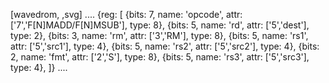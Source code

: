 [wavedrom, ,svg]
....
{reg: [
{bits: 7, name: 'opcode', attr: ['7','F[N]MADD/F[N]MSUB'],    type: 8},
{bits: 5, name: 'rd',     attr: ['5','dest'],     type: 2},
{bits: 3, name: 'rm',     attr: ['3','RM'],       type: 8},
{bits: 5, name: 'rs1',    attr: ['5','src1'],     type: 4},
{bits: 5, name: 'rs2',    attr: ['5','src2'],     type: 4},
{bits: 2, name: 'fmt',    attr: ['2','S'],        type: 8},
{bits: 5, name: 'rs3', attr: ['5','src3'], type: 4},
]}
....
